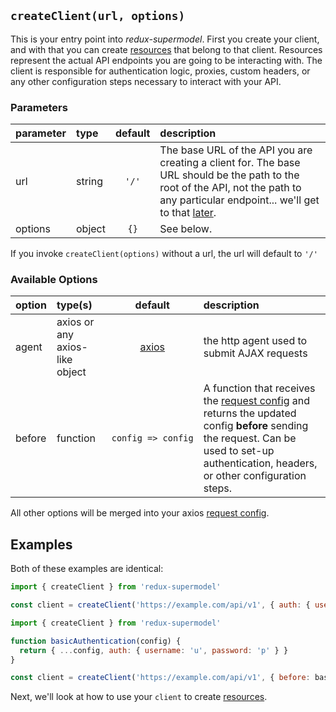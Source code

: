 ## `createClient(url, options)`

This is your entry point into *redux-supermodel*. First you create your client, and with that you can create [resources](docs/resources.md) that belong to that client. Resources represent the actual API endpoints you are going to be interacting with. 
The client is responsible for authentication logic, proxies, custom headers, or any other configuration steps necessary to interact with your API.

### Parameters
|parameter|type|default|description|
| :--- | :--- | :---: |:--- |
|url|string|`'/'`|The base URL of the API you are creating a client for. The base URL should be the path to the root of the API, not the path to any particular endpoint... we'll get to that [later](docs/resources.md).|
|options|object|`{}`|See below.|

If you invoke `createClient(options)` without a url, the url will default to `'/'`

### Available Options

|option|type(s)|default|description|
| :--- |:--- | :---: | :--- |
|agent |axios or any axios-like object|[axios](https://github.com/mzabriskie/axios)|the http agent used to submit AJAX requests|
|before|function|<code>config&nbsp;=>&nbsp;config</code>|A function that receives the [request config](https://github.com/mzabriskie/axios#request-config) and returns the updated config **before** sending the request. Can be used to set-up authentication, headers, or other configuration steps.|

All other options will be merged into your axios [request config](https://github.com/mzabriskie/axios#request-config).

## Examples

Both of these examples are identical:

```js
import { createClient } from 'redux-supermodel'

const client = createClient('https://example.com/api/v1', { auth: { username: 'u', password: 'p' } })
```

```js
import { createClient } from 'redux-supermodel'

function basicAuthentication(config) {
  return { ...config, auth: { username: 'u', password: 'p' } }
}

const client = createClient('https://example.com/api/v1', { before: basicAuthentication })
```

Next, we'll look at how to use your `client` to create [resources](docs/resources.md).
